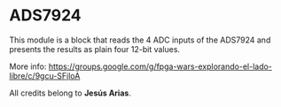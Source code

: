 # ADS7924
This module is a block that reads the 4 ADC inputs of the ADS7924 and presents the results as plain four 12-bit values.

More info: https://groups.google.com/g/fpga-wars-explorando-el-lado-libre/c/9gcu-SFjloA

All credits belong to **Jesús Arias**.
